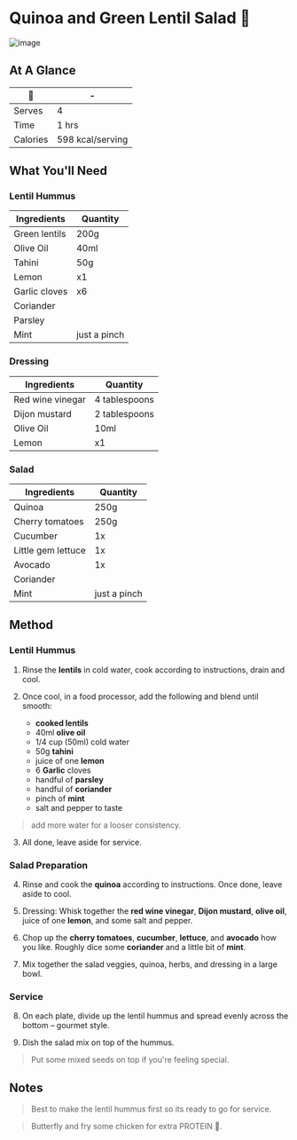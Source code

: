 # Quinoa and Green Lentil Salad 🥗

![image](https://drive.google.com/uc?export=view&id=1DWr63WkZWsIw7sjJro2M3pt8v3We3dtt)

## At A Glance

🥗 | -
-- | --
Serves | 4
Time | 1 hrs
Calories | 598 kcal/serving

## What You'll Need

### **Lentil Hummus**

Ingredients | Quantity
-- | --
Green lentils | 200g
Olive Oil | 40ml
Tahini | 50g
Lemon | x1
Garlic cloves | x6
Coriander |
Parsley |
Mint | just a pinch

### **Dressing**

Ingredients | Quantity
-- | --
Red wine vinegar | 4 tablespoons
Dijon mustard | 2 tablespoons
Olive Oil | 10ml
Lemon | x1

### **Salad**

Ingredients | Quantity
-- | --
Quinoa | 250g
Cherry tomatoes | 250g
Cucumber | 1x
Little gem lettuce | 1x
Avocado | 1x
Coriander |
Mint | just a pinch

## Method

### **Lentil Hummus**

1. Rinse the **lentils** in cold water, cook according to instructions, drain and cool.

2. Once cool, in a food processor, add the following and blend until smooth:
    - **cooked lentils**
    - 40ml **olive oil**
    - 1/4 cup (50ml) cold water
    - 50g **tahini**
    - juice of one **lemon**
    - 6 **Garlic** cloves
    - handful of **parsley**
    - handful of **coriander**
    - pinch of **mint**
    - salt and pepper to taste

> add more water for a looser consistency.

3. All done, leave aside for service.

### **Salad Preparation**

4. Rinse and cook the **quinoa** according to instructions. Once done, leave aside to cool.

5. Dressing: Whisk together the **red wine vinegar**, **Dijon mustard**, **olive oil**, juice of one **lemon**, and some salt and pepper.

6. Chop up the **cherry tomatoes**, **cucumber**, **lettuce**, and **avocado** how you like. Roughly dice some **coriander** and a little bit of **mint**.

7. Mix together the salad veggies, quinoa, herbs, and dressing in a large bowl.

### **Service**

8. On each plate, divide up the lentil hummus and spread evenly across the bottom – gourmet style.

9. Dish the salad mix on top of the hummus.

> Put some mixed seeds on top if you're feeling special.

## Notes

> Best to make the lentil hummus first so its ready to go for service.

> Butterfly and fry some chicken for extra PROTEIN 💪.